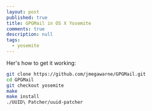 ```yaml
---
layout: post
published: true
title: GPGMail in OS X Yosemite
comments: true
description: null
tags: 
  - yosemite
---
```


Her's how to get it working:
``` bash
git clone https://github.com/jmegawarne/GPGMail.git
cd GPGMail
git checkout yosemite
make
make install
./UUID\ Patcher/uuid-patcher
```
